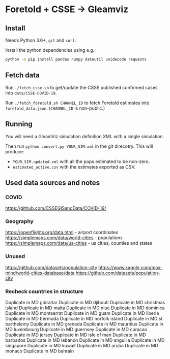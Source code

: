 # Foretold + CSSE -> Gleamviz

## Install

Needs Python 3.6+, `git` and `curl`.

Install the python dependencies using e.g.:

```sh
python -m pip install pandas numpy dateutil unidecode requests
```

## Fetch data

Run `./fetch_csse.sh` to get/update the CSSE published confirmed cases into `data/CSSE-COVID-19`.

Run `./fetch_foretold.sh CHANNEL_ID` to fetch Foretold estimates into `foretold_data.json`. (`CHANNEL_ID` is non-public.)

## Running

You will need a GleamViz simulation definition XML with a single simulation.

Then run `python convert.py YOUR_SIM.xml` in the git direcotry. This will produce:

* `YOUR_SIM.updated.xml` with all the pops estimated to be non-zero.
* `estimated_active.csv` with the estimates exported as CSV.

## Used data sources and notes

### COVID

https://github.com/CSSEGISandData/COVID-19/

### Geography

https://openflights.org/data.html - airport coordinates
https://simplemaps.com/data/world-cities - populations
https://simplemaps.com/data/us-cities - us cities, counties and states


### Unused

https://github.com/datasets/population-city
https://www.kaggle.com/max-mind/world-cities-database/data
https://github.com/datasets/population-city


### Recheck countries in structure

Duplicate in MD gibraltar
Duplicate in MD djibouti
Duplicate in MD christmas island
Duplicate in MD malta
Duplicate in MD niue
Duplicate in MD dominica
Duplicate in MD montserrat
Duplicate in MD guam
Duplicate in MD liberia
Duplicate in MD bermuda
Duplicate in MD norfolk island
Duplicate in MD st barthelemy
Duplicate in MD grenada
Duplicate in MD mauritius
Duplicate in MD luxembourg
Duplicate in MD guernsey
Duplicate in MD curacao
Duplicate in MD jersey
Duplicate in MD isle of man
Duplicate in MD barbados
Duplicate in MD lebanon
Duplicate in MD anguilla
Duplicate in MD singapore
Duplicate in MD kuwait
Duplicate in MD aruba
Duplicate in MD monaco
Duplicate in MD bahrain
